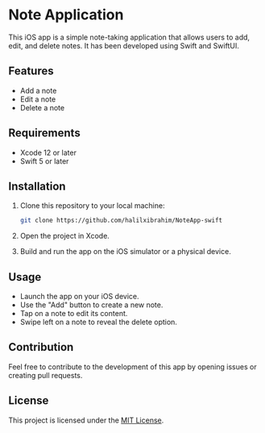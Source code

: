 # Note Application

This iOS app is a simple note-taking application that allows users to add, edit, and delete notes. It has been developed using Swift and SwiftUI.

## Features

- Add a note
- Edit a note
- Delete a note

## Requirements

- Xcode 12 or later
- Swift 5 or later

## Installation

1. Clone this repository to your local machine:

    ```bash
    git clone https://github.com/halilxibrahim/NoteApp-swift
    ```

2. Open the project in Xcode.

3. Build and run the app on the iOS simulator or a physical device.

## Usage

- Launch the app on your iOS device.
- Use the "Add" button to create a new note.
- Tap on a note to edit its content.
- Swipe left on a note to reveal the delete option.

## Contribution

Feel free to contribute to the development of this app by opening issues or creating pull requests.

## License

This project is licensed under the [MIT License](LICENSE).
